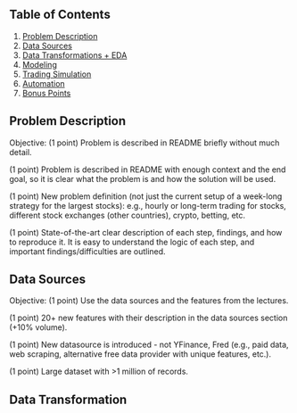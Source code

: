 ## Table of Contents

1. [Problem Description](#problem-description)
2. [Data Sources](#data-sources)
3. [Data Transformations + EDA](#data-transformations-eda)
4. [Modeling](#modeling)
5. [Trading Simulation](#trading-simulation)
6. [Automation](#automation)
7. [Bonus Points](#bonus-points) 

## Problem Description 
Objective:
(1 point) Problem is described in README briefly without much detail.

(1 point) Problem is described in README with enough context and the end goal, so it is clear what the problem is and how the solution will be used.

(1 point) New problem definition (not just the current setup of a week-long strategy for the largest stocks): e.g., hourly or long-term trading for stocks, different stock exchanges (other countries), crypto, betting, etc.

(1 point) State-of-the-art clear description of each step, findings, and how to reproduce it. It is easy to understand the logic of each step, and important findings/difficulties are outlined.

## Data Sources 
Objective:
(1 point) Use the data sources and the features from the lectures.

(1 point) 20+ new features with their description in the data sources section (+10% volume).

(1 point) New datasource is introduced - not YFinance, Fred (e.g., paid data, web scraping, alternative free data provider with unique features, etc.).

(1 point) Large dataset with >1 million of records.

## Data Transformation